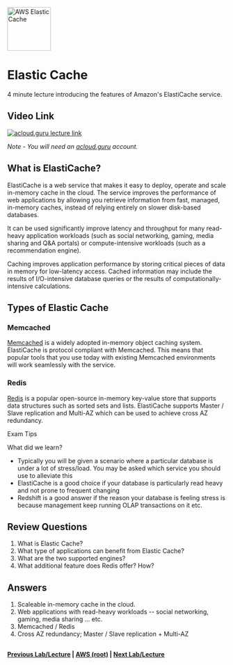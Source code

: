 <img src="https://i.imgur.com/5F1xBGa.png" height="100" title="AWS Elastic Cache" />  

Elastic Cache
======

4 minute lecture introducing the features of Amazon's ElastiCache service.


## Video Link

[![acloud.guru lecture link](https://i.imgur.com/dsRv9yZ.png)](https://acloud.guru/course/aws-certified-solutions-architect-associate/learn/databases/elasticache/watch)

*Note - You will need an [acloud.guru](acloud.guru) account.*


## What is ElastiCache?

ElastiCache is a web service that makes it easy to deploy, operate and scale in-memory cache in the cloud. The
service improves the performance of web applications by allowing you retrieve information from fast,
managed, in-memory caches, instead of relying entirely on slower disk-based databases.

It can be used significantly improve latency and throughput for many read-heavy application workloads (such as
social networking, gaming, media sharing and Q&A portals) or compute-intensive workloads (such as a recommendation
engine).

Caching improves application performance by storing critical pieces of data in memory for low-latency access. Cached
information may include the results of I/O-intensive database queries or the results of computationally-intensive
calculations.


## Types of Elastic Cache


### Memcached

[Memcached](https://www.memcached.org/) is a widely adopted in-memory object caching system. ElastiCache is
protocol compliant with Memcached.  This means that popular tools that you use today with existing Memcached
environments will work seamlessly with the service.


### Redis

[Redis](https://redis.io/) is a popular open-source in-memory key-value store that supports data structures
such as sorted sets and lists. ElastiCache supports Master / Slave replication and Multi-AZ which can be 
used to achieve cross AZ redundancy.


Exam Tips

What did we learn?

* Typically you will be given a scenario where a particular database is under a lot of stress/load. You may
  be asked which service you should use to alleviate this
* ElastiCache is a good choice if your database is particularly read heavy and not prone to frequent changing
* Redshift is a good answer if the reason your database is feeling stress is because management keep
  running OLAP transactions on it etc. 

    
## Review Questions

1.  What is Elastic Cache?
2.  What type of applications can benefit from Elastic Cache?
3.  What are the two supported engines?
4.  What additional feature does Redis offer? How?


## Answers

1.  Scaleable in-memory cache in the cloud.
2.  Web applications with read-heavy workloads -- social networking, gaming, media sharing ... etc. 
3.  Memcached / Redis
4.  Cross AZ redundancy; Master / Slave replication + Multi-AZ
  
  
## 

**[Previous Lab/Lecture](databases-redshift.md) | [AWS (root)](../readme.adoc) | [Next Lab/Lecture](databases-elastic-cache.md)**










